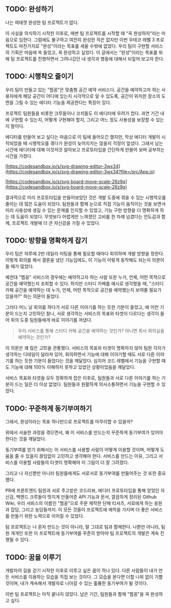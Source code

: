 ## TODO: 완성하기

나는 여태껏 완성한 팀 프로젝트가 없다.

이 사실을 의식하기 시작한 이후로, 매번 팀 프로젝트를 시작할 때 "꼭 완성하자"라는 마음으로 임한다. 그럼에도 불구하고 여전히 완성한 적은 없지만 이번 우테코 레벨 3 프로젝트도 마찬가지로 "완성"이라는 목표를 세울 수밖에 없었다. 우리 팀이 구현할 서비스의 기획은 마음에 쏙 들었고, 꼭 완성하고 싶었다. 이 글에서는 "완성"이라는 목표를 위해 팀 프로젝트를 진행하면서 그려나갔던 내 생각과 행동에 대해서 되짚어 보고자 한다.

## TODO: 시행착오 줄이기

우리 팀이 만들고 있는 "찜꽁"은 맞춤형 공간 예약 서비스다. 공간을 예약하고자 하는 사용자에게 해당 공간이 어디에 있는지 시각적으로 알 수 있도록, 공간이 위치한 장소의 도면을 그릴 수 있는 에디터 기능을 제공한다는 특징이 있다.

프로젝트 팀원들을 비롯한 크루들이나 코치들도 이 에디터에 우려가 컸다. 과연 기간 내에 구현할 수 있는지, 어떻게 구현해야 할지, 그리고 어느 정도 사용성을 보장할 수 있는지 말이다.

에디터를 만들어 보고 싶다는 마음으로 이 팀에 들어오긴 했지만, 막상 에디터 개발이 시작되었을 때 시행착오를 겪다가 완성이 늦어지지는 않을지 걱정이 앞섰다. 그래서 남는 시간에 에디터에 대해 이것저것 알아보고 프로토타입을 간단하게 만들어 보며 공부하는 시간을 가졌다.

[https://codesandbox.io/s/svg-drawing-editor-3wx34](https://codesandbox.io/s/svg-drawing-editor-3wx34?file=/src/App.js)

[https://codesandbox.io/s/svg-board-move-scale-26z9q](https://codesandbox.io/s/svg-board-move-scale-26z9q)

결과적으로 미리 프로토타입을 만들어보았던 것은 개발 도중에 겪을 수 있는 시행착오를 줄이는 데 많은 도움이 되었다. 팀원들과 함께 눈으로 직접 기능이 움직이는 것을 보면서 미리 사용성에 생길 수 있는 문제를 인지할 수 있었고, 기능 구현 방향을 더 명확하게 하는 데 도움이 되었다. 무엇보다 어렵게만 느껴졌던 고비를 한 차례 넘겼다는 안도감과 함께, 프로젝트 개발에 더 큰 자신감을 가질 수 있었다.

## TODO: 방향을 명확하게 잡기

우리 팀은 하루에 2번 데일리 미팅을 통해 필요할 때마다 회의하며 개발 방향을 정한다. 이렇게 회의를 해서 결론을 냈던 기능임에도, 이 기능이 이렇게 동작해도 되는지 의문이 들 때가 많았다.

예컨대 "찜꽁" 서비스의 경우에는 예약하고자 하는 사람 또한 누가, 언제, 어떤 목적으로 공간을 예약했는지 조회할 수 있다. 하지만 스터디 카페를 예시로 생각했을 때, "스터디 카페 공간을 예약하는 데 누가, 언제, 어떤 목적으로 공간을 예약했는지 보여줄 필요가 있을까?" 하는 의문이 들었다.

그러다 어느 날 회의를 하다가 서로 다른 이야기를 하는 듯한 기분이 들었고, 왜 이런 기분이 드는지 고민하던 찰나, 서로 생각하는 서비스의 목표와 타겟이 다르다는 생각이 들어 회의 도중 팀원들에게 바로 이야기를 꺼냈다.

> 우리 서비스를 통해 스터디 카페 공간을 예약하는 것인가? 아니면 회사 회의실을 예약하는 것인가?

이 의문은 꽤 많은 고민을 관통했다. 서비스의 목표와 타겟이 명확하지 않아 팀원 각자가 생각하는 디테일이 달라져 있어, 회의하면서 기능에 대해 이야기할 때도 서로 다른 이야기를 하는 듯한 기분이 들었다는 것을 깨달았다. 심지어 코드 레벨에서 기능을 구현할 때도 기능에 대해 100% 이해하지 못하고 있었던 상황이었음을 깨달았다.

서비스 목표와 타겟을 모두 정확하게 잡은 이후로, 팀원들과 서로 다른 이야기를 하는 기분이 드는 일은 더 이상 없었다. 팀원들과 원활하게 의사소통하면서 기능을 구현할 수 있었다.

## TODO: 꾸준하게 동기부여하기

그래서, 완성이라는 목표 하나만으로 프로젝트를 마무리할 수 있을까?

위에서 서술한 과정을 겪으면서, 왜 이 서비스를 만드는지 꾸준하게 동기부여가 있어야 한다는 것을 깨달았다.

동기부여를 얻기 위해서는 이 서비스를 사용할 사람이 어떻게 이용할 것이며, 어떻게 도움을 줄 수 있을지 끊임없이 고민하고 생각해야 한다. 서비스를 만드는 이유, 그리고 서비스를 이용할 사람들의 타겟이 명확해야 이 그림이 더 잘 그려졌다.

그리고 나 자신뿐만 아니라 팀원들에게도 서로서로 동기부여를 만들어주는 것 또한 중요했다. 

PR에 프론트엔드 팀원과 서로 주고받은 코드리뷰, 에디터 프로토타입을 통해 얻었던 자신감, 백엔드 크루들이 멋지게 만들어준 API 기능과 문서, 깔끔하게 정리된 Github Wiki, 우리 서비스의 이름인 "찜꽁"으로 주문 제작한 단체 티셔츠, 서로에게 하는 응원과 잡담, 그리고 농담들까지. 이 모든 것들이 프로젝트에 애착을 가지며 더 좋은 서비스를 만들기 위한 노력으로 이어질 수 있었다.

팀 프로젝트는 나 혼자 만드는 것이 아니라, 말 그대로 팀과 함께한다. 나뿐만 아니라, 팀원 개개인 또한 이 프로젝트에 동기부여를 꾸준히 받아야 팀 프로젝트의 개발은 계속 진행될 수 있다.

## TODO: 꿈을 이루기

개발자의 길을 걷기 시작한 이후로 이루고 싶은 꿈이 하나 있다. 다른 사람들이 내가 만든 서비스를 이용하는 모습을 직접 보는 것이다. 그 모습을 본다면 더할 나위 없이 기쁠 것이며, 내가 계속해서 개발자로 나아갈 수 있는 훌륭한 동기부여가 될 것이다.

이번 팀 프로젝트는 아직 끝나지 않았다. 남은 기간, 팀원들과 함께 "찜꽁"을 꼭 완성하고 싶다.
